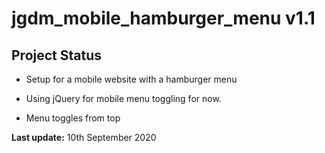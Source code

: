 # jgdm_mobile_hamburger_menu   v1.1

## Project Status

+ Setup for a mobile website with a hamburger menu

+ Using jQuery for mobile menu toggling for now.

+ Menu toggles from top

**Last update:** 10th September 2020